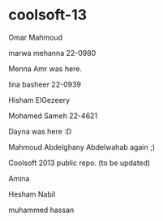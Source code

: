 
coolsoft-13
===========

Omar Mahmoud

marwa mehanna 22-0980


Menna Amr was here.


lina basheer 22-0939

Hisham ElGezeery

Mohamed Sameh 22-4621

Dayna was here :D 

Mahmoud Abdelghany Abdelwahab again ;)


Coolsoft 2013 public repo. (to be updated)


Amina



Hesham Nabil

muhammed hassan


